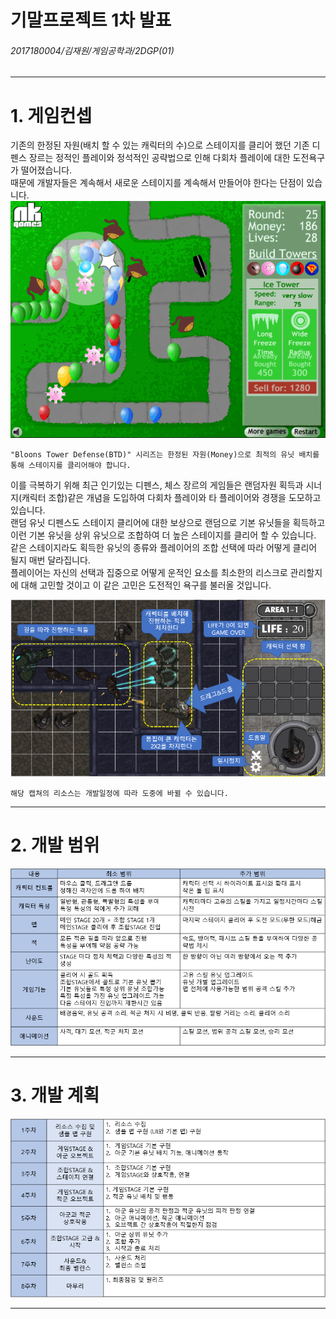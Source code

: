 기말프로젝트 1차 발표
============
###### 2017180004/김재원/게임공학과/2DGP(01)
---------------------------------------

# 1. 게임컨셉
기존의 한정된 자원(배치 할 수 있는 캐릭터의 수)으로 스테이지를 클리어 했던 기존 디펜스 장르는 정적인 플레이와 정석적인 공략법으로 인해 다회차 플레이에 대한 도전욕구가 떨어졌습니다.   
때문에 개발자들은 계속해서 새로운 스테이지를 계속해서 만들어야 한다는 단점이 있습니다.    
![Bloons Tower Defense1](/TermProject/path/BTD1.jpg)
```
"Bloons Tower Defense(BTD)" 시리즈는 한정된 자원(Money)으로 최적의 유닛 배치를 통해 스테이지를 클리어해야 합니다.
```
이를 극복하기 위해 최근 인기있는 디펜스, 체스 장르의 게임들은 랜덤자원 획득과 시너지(캐릭터 조합)같은 개념을 도입하여 다회차 플레이와 타 플레이어와 경쟁을 도모하고 있습니다.   
랜덤 유닛 디펜스도 스테이지 클리어에 대한 보상으로 랜덤으로 기본 유닛들을 획득하고 이런 기본 유닛을 상위 유닛으로 조합하여 더 높은 스테이지를 클리어 할 수 있습니다.   
같은 스테이지라도 획득한 유닛의 종류와 플레이어의 조합 선택에 따라 어떻게 클리어 될지 매번 달라집니다.   
플레이어는 자신의 선택과 집중으로 어떻게 운적인 요소를 최소한의 리스크로 관리할지에 대해 고민할 것이고 이 같은 고민은 도전적인 욕구를 불러올 것입니다.

![c1](/TermProject/path/c1.PNG)
```
해당 캡쳐의 리소스는 개발일정에 따라 도중에 바뀔 수 있습니다.
```
---------------------------------------

# 2. 개발 범위
![boundary](/TermProject/path/boundary.PNG)

---------------------------------------

# 3. 개발 계획
![plan](/TermProject/path/plan.PNG)

---------------------------------------
